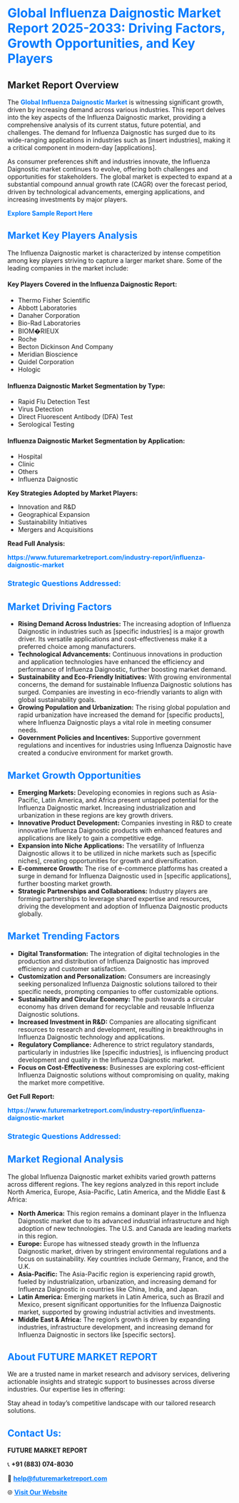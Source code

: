 <h1 style="color: #007BFF;">Global Influenza Daignostic Market Report 2025-2033: Driving Factors, Growth Opportunities, and Key Players</h1>

<section id="overview">
<h2>Market Report Overview</h2>
<p>The <a href="https://www.futuremarketreport.com/industry-report/influenza-daignostic-market" style="color: #007BFF; text-decoration: none;"><strong>Global Influenza Daignostic Market</strong></a> is witnessing significant growth, driven by increasing demand across various industries. This report delves into the key aspects of the Influenza Daignostic market, providing a comprehensive analysis of its current status, future potential, and challenges. The demand for Influenza Daignostic has surged due to its wide-ranging applications in industries such as [insert industries], making it a critical component in modern-day [applications].</p>
<p>As consumer preferences shift and industries innovate, the Influenza Daignostic market continues to evolve, offering both challenges and opportunities for stakeholders. The global market is expected to expand at a substantial compound annual growth rate (CAGR) over the forecast period, driven by technological advancements, emerging applications, and increasing investments by major players.</p>
</section>

<section id="overview">
<p><a href="https://www.futuremarketreport.com/request-sample/reportId=123622" style="color: #007BFF; text-decoration: none;"><strong>Explore Sample Report Here</strong></a></p>
</section>

<section id="key-players">
<h2 style="color: #007BFF;">Market Key Players Analysis</h2>
<p>The Influenza Daignostic market is characterized by intense competition among key players striving to capture a larger market share. Some of the leading companies in the market include:</p>
<h4>Key Players Covered in the Influenza Daignostic Report:</h4>
<ul><li>Thermo Fisher Scientific</li><li>Abbott Laboratories</li><li>Danaher Corporation</li><li>Bio-Rad Laboratories</li><li>BIOM�RIEUX</li><li>Roche</li><li>Becton Dickinson And Company</li><li>Meridian Bioscience</li><li>Quidel Corporation</li><li>Hologic</li></ul>
<h4>Influenza Daignostic Market Segmentation by Type:</h4>
<ul><li>Rapid Flu Detection Test</li><li>Virus Detection</li><li>Direct Fluorescent Antibody (DFA) Test</li><li>Serological Testing</li></ul>

<h4>Influenza Daignostic Market Segmentation by Application:</h4>
<ul><li>Hospital</li><li>Clinic</li><li>Others</li><li>Influenza Daignostic</li></ul>
<p><strong>Key Strategies Adopted by Market Players:</strong></p>
<ul>
<li>Innovation and R&D</li>
<li>Geographical Expansion</li>
<li>Sustainability Initiatives</li>
<li>Mergers and Acquisitions</li>
</ul>
</section>

<section>
<p><strong>Read Full Analysis: </strong></p><a href="https://www.futuremarketreport.com/industry-report/influenza-daignostic-market" style="color: #007BFF; text-decoration: none;"><strong>https://www.futuremarketreport.com/industry-report/influenza-daignostic-market</strong></a>
<h3 style="color: #007BFF;">Strategic Questions Addressed:</h3>
</section>

<section id="driving-factors">
<h2 style="color: #007BFF;">Market Driving Factors</h2>
<ul>
<li><strong>Rising Demand Across Industries:</strong> The increasing adoption of Influenza Daignostic in industries such as [specific industries] is a major growth driver. Its versatile applications and cost-effectiveness make it a preferred choice among manufacturers.</li>
<li><strong>Technological Advancements:</strong> Continuous innovations in production and application technologies have enhanced the efficiency and performance of Influenza Daignostic, further boosting market demand.</li>
<li><strong>Sustainability and Eco-Friendly Initiatives:</strong> With growing environmental concerns, the demand for sustainable Influenza Daignostic solutions has surged. Companies are investing in eco-friendly variants to align with global sustainability goals.</li>
<li><strong>Growing Population and Urbanization:</strong> The rising global population and rapid urbanization have increased the demand for [specific products], where Influenza Daignostic plays a vital role in meeting consumer needs.</li>
<li><strong>Government Policies and Incentives:</strong> Supportive government regulations and incentives for industries using Influenza Daignostic have created a conducive environment for market growth.</li>
</ul>
</section>

<section id="growth-opportunities">
<h2 style="color: #007BFF;">Market Growth Opportunities</h2>
<ul>
<li><strong>Emerging Markets:</strong> Developing economies in regions such as Asia-Pacific, Latin America, and Africa present untapped potential for the Influenza Daignostic market. Increasing industrialization and urbanization in these regions are key growth drivers.</li>
<li><strong>Innovative Product Development:</strong> Companies investing in R&D to create innovative Influenza Daignostic products with enhanced features and applications are likely to gain a competitive edge.</li>
<li><strong>Expansion into Niche Applications:</strong> The versatility of Influenza Daignostic allows it to be utilized in niche markets such as [specific niches], creating opportunities for growth and diversification.</li>
<li><strong>E-commerce Growth:</strong> The rise of e-commerce platforms has created a surge in demand for Influenza Daignostic used in [specific applications], further boosting market growth.</li>
<li><strong>Strategic Partnerships and Collaborations:</strong> Industry players are forming partnerships to leverage shared expertise and resources, driving the development and adoption of Influenza Daignostic products globally.</li>
</ul>
</section>

<section id="trending-factors">
<h2 style="color: #007BFF;">Market Trending Factors</h2>
<ul>
<li><strong>Digital Transformation:</strong> The integration of digital technologies in the production and distribution of Influenza Daignostic has improved efficiency and customer satisfaction.</li>
<li><strong>Customization and Personalization:</strong> Consumers are increasingly seeking personalized Influenza Daignostic solutions tailored to their specific needs, prompting companies to offer customizable options.</li>
<li><strong>Sustainability and Circular Economy:</strong> The push towards a circular economy has driven demand for recyclable and reusable Influenza Daignostic solutions.</li>
<li><strong>Increased Investment in R&D:</strong> Companies are allocating significant resources to research and development, resulting in breakthroughs in Influenza Daignostic technology and applications.</li>
<li><strong>Regulatory Compliance:</strong> Adherence to strict regulatory standards, particularly in industries like [specific industries], is influencing product development and quality in the Influenza Daignostic market.</li>
<li><strong>Focus on Cost-Effectiveness:</strong> Businesses are exploring cost-efficient Influenza Daignostic solutions without compromising on quality, making the market more competitive.</li>
</ul>
</section>

<section>
<p><strong>Get Full Report: </strong></p><a href="https://www.futuremarketreport.com/industry-report/influenza-daignostic-market" style="color: #007BFF; text-decoration: none;"><strong>https://www.futuremarketreport.com/industry-report/influenza-daignostic-market</strong></a>
<h3 style="color: #007BFF;">Strategic Questions Addressed:</h3>
</section>


<section id="regional-analysis">
<h2 style="color: #007BFF;">Market Regional Analysis</h2>
<p>The global Influenza Daignostic market exhibits varied growth patterns across different regions. The key regions analyzed in this report include North America, Europe, Asia-Pacific, Latin America, and the Middle East & Africa:</p>
<ul>
<li><strong>North America:</strong> This region remains a dominant player in the Influenza Daignostic market due to its advanced industrial infrastructure and high adoption of new technologies. The U.S. and Canada are leading markets in this region.</li>
<li><strong>Europe:</strong> Europe has witnessed steady growth in the Influenza Daignostic market, driven by stringent environmental regulations and a focus on sustainability. Key countries include Germany, France, and the U.K.</li>
<li><strong>Asia-Pacific:</strong> The Asia-Pacific region is experiencing rapid growth, fueled by industrialization, urbanization, and increasing demand for Influenza Daignostic in countries like China, India, and Japan.</li>
<li><strong>Latin America:</strong> Emerging markets in Latin America, such as Brazil and Mexico, present significant opportunities for the Influenza Daignostic market, supported by growing industrial activities and investments.</li>
<li><strong>Middle East & Africa:</strong> The region’s growth is driven by expanding industries, infrastructure development, and increasing demand for Influenza Daignostic in sectors like [specific sectors].</li>
</ul>
</section>

<footer>
<h2 style="color: #007BFF;">About FUTURE MARKET REPORT</h2>
<p>We are a trusted name in market research and advisory services, delivering actionable insights and strategic support to businesses across diverse industries. Our expertise lies in offering:</p>

<p>Stay ahead in today’s competitive landscape with our tailored research solutions.</p>

<h2 style="color: #007BFF;">Contact Us:</h2>
<p><strong>FUTURE MARKET REPORT</strong></p>
<p>📞 <strong>+91 (883) 074-8030</strong></p>
<p>📧 <strong><a href="mailto:help@futuremarketreport.com" style="color: #007BFF;">help@futuremarketreport.com</a></strong></p>
<p>🌐 <strong><a href="https://www.futuremarketreport.com/" style="color: #007BFF;">Visit Our Website</a></strong></p>
</footer>